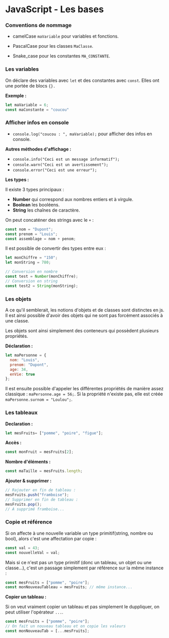 # JavaScript - Les bases

### Conventions de nommage

* camelCase `maVariable` pour variables et fonctions.
  
* PascalCase pour les classes `MaClasse`.
  
* Snake_case pour les constantes `MA_CONSTANTE`.

### Les variables

On déclare des variables avec `let` et des constantes avec `const`. Elles ont une portée de blocs `{}.`

**Exemple :**

```js
let maVariable = 6;
const maConstante = "coucou"
```

### Afficher infos en console

* `console.log("coucou : ", maVariable);` pour afficher des infos en console.

**Autres méthodes d'affichage :**

* `console.info("Ceci est un message informatif");`
* `console.warn("Ceci est un avertissement");`
* `console.error("Ceci est une erreur");`

**Les types :**

Il existe 3 types principaux :

* **Number** qui correspond aux nombres entiers et à virgule.
* **Boolean** les booléens.
* **String** les chaînes de caractère.

On peut concaténer des strings avec le `+` :

```js
const nom = "Dupont";
const prenom = "Louis";
const assemblage = nom + penom;
```

Il est possible de convertir des types entre eux :

```js
let monChiffre = "150";
let monString = 780;

// Conversion en nombre
const test = Number(monChiffre);
// Conversion en string
const test2 = String(monString);
```

### Les objets

A ce qu'il semblerait, les notions d'objets et de classes sont distinctes en js. Il est ainsi possible d'avoir des objets qui ne sont pas forcément associés à une classe.

Les objets sont ainsi simplement des conteneurs qui possèdent plusieurs propriétés.

**Déclaration :**

```js
let maPersonne = {
  nom: "Louis",
  prenom: "Dupont",
  age: 34,
  enVie: true
};
```

Il est ensuite possible d'appeler les différentes propriétés de manière assez classique : `maPersonne.age = 56;`.
Si la propriété n'existe pas, elle est créée `maPersonne.surnom = "Loulou";`.

### Les tableaux

**Declaration :**

```js
let mesFruits= ["pomme", "poire", "figue"];
```

**Accès :**

```js
const monFruit = mesFruits[2];
```

**Nombre d'éléments :**

```js
const maTaille = mesFruits.length;
```

**Ajouter & supprimer :**

```js
// Rajouter en fin de tableau :
mesFruits.push("framboise");
// Supprimer en fin de tableau :
mesFruits.pop();
// A supprimé framboise...
```

### Copie et référence

Si on affecte à une nouvelle variable un type primitif(string, nombre ou bool), alors c'est une affectation par copie :

```js
const val = 43;
const nouvelleVal = val;
```

Mais si ce n'est pas un type primitif (donc un tableau, un objet ou une classe...), c'est un passage simplement par référence sur la même instance :

```js
const mesFruits = ["pomme", "poire"];
const monNouveauTableau = mesFruits; // même instance...
```

**Copier un tableau :**

Si on veut vraiment copier un tableau et pas simplement le duppliquer, on peut utiliser l'opérateur `...`.

```js
const mesFruits = ["pomme", "poire"];
// On fait un nouveau tableau et on copie les valeurs 
const monNouveauTab = [...mesFruits];
```

